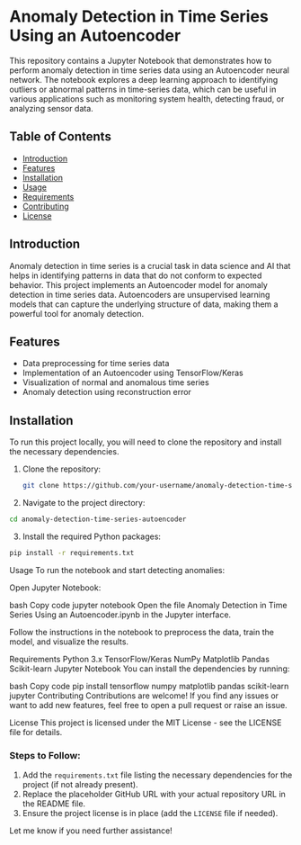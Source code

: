# Anomaly Detection in Time Series Using an Autoencoder

This repository contains a Jupyter Notebook that demonstrates how to perform anomaly detection in time series data using an Autoencoder neural network. The notebook explores a deep learning approach to identifying outliers or abnormal patterns in time-series data, which can be useful in various applications such as monitoring system health, detecting fraud, or analyzing sensor data.

## Table of Contents

- [Introduction](#introduction)
- [Features](#features)
- [Installation](#installation)
- [Usage](#usage)
- [Requirements](#requirements)
- [Contributing](#contributing)
- [License](#license)

## Introduction

Anomaly detection in time series is a crucial task in data science and AI that helps in identifying patterns in data that do not conform to expected behavior. This project implements an Autoencoder model for anomaly detection in time series data. Autoencoders are unsupervised learning models that can capture the underlying structure of data, making them a powerful tool for anomaly detection.

## Features

- Data preprocessing for time series data
- Implementation of an Autoencoder using TensorFlow/Keras
- Visualization of normal and anomalous time series
- Anomaly detection using reconstruction error

## Installation

To run this project locally, you will need to clone the repository and install the necessary dependencies.

1. Clone the repository:

   ```bash
   git clone https://github.com/your-username/anomaly-detection-time-series-autoencoder.git
2. Navigate to the project directory:
 ```bash
cd anomaly-detection-time-series-autoencoder

```
3. Install the required Python packages:
```bash
pip install -r requirements.txt
```
Usage
To run the notebook and start detecting anomalies:

Open Jupyter Notebook:

bash
Copy code
jupyter notebook
Open the file Anomaly Detection in Time Series Using an Autoencoder.ipynb in the Jupyter interface.

Follow the instructions in the notebook to preprocess the data, train the model, and visualize the results.

Requirements
Python 3.x
TensorFlow/Keras
NumPy
Matplotlib
Pandas
Scikit-learn
Jupyter Notebook
You can install the dependencies by running:

bash
Copy code
pip install tensorflow numpy matplotlib pandas scikit-learn jupyter
Contributing
Contributions are welcome! If you find any issues or want to add new features, feel free to open a pull request or raise an issue.

License
This project is licensed under the MIT License - see the LICENSE file for details.


### Steps to Follow:
1. Add the `requirements.txt` file listing the necessary dependencies for the project (if not already present).
2. Replace the placeholder GitHub URL with your actual repository URL in the README file.
3. Ensure the project license is in place (add the `LICENSE` file if needed).

Let me know if you need further assistance!


